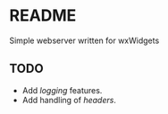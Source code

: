 README
======

Simple webserver written for wxWidgets


TODO
----

* Add *logging* features.
* Add handling of *headers*.

